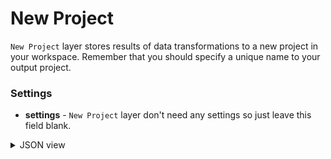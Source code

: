 # New Project

`New Project` layer stores results of data transformations to a new project in your workspace. Remember that you should specify a unique name to your output project.

### Settings

- **settings** - `New Project` layer don't need any settings so just leave this field blank.

<details>
  <summary>JSON view</summary>

```json
{
  "action": "supervisely",
  "src": ["$data_1"],
  "dst": "output_project",
  "settings": {}
}
```

</details>
